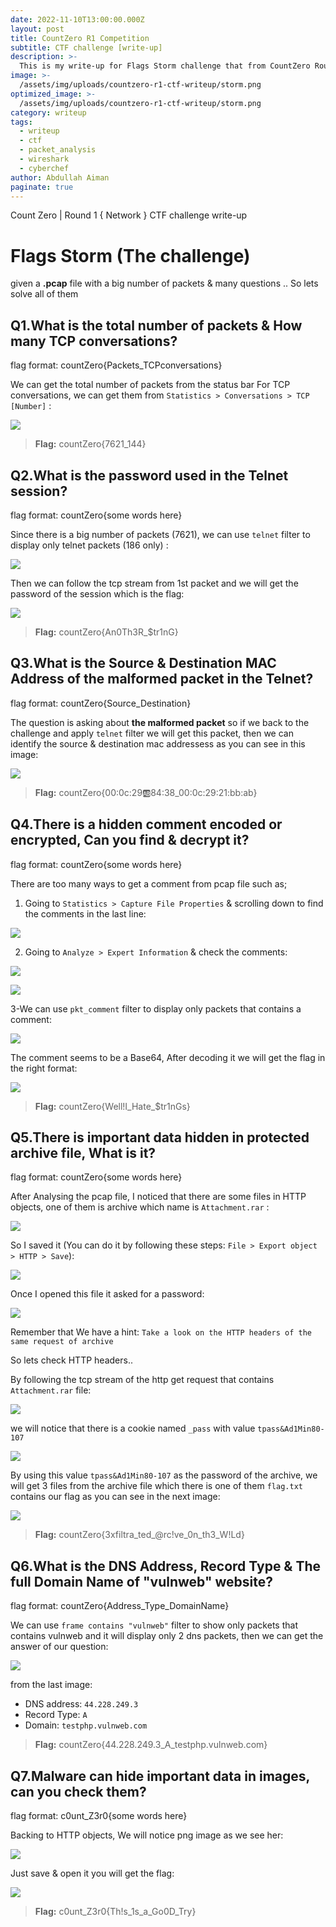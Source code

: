 ```yaml
---
date: 2022-11-10T13:00:00.000Z
layout: post
title: CountZero R1 Competition
subtitle: CTF challenge [write-up]
description: >-
  This is my write-up for Flags Storm challenge that from CountZero Round1 Final Competition
image: >-
  /assets/img/uploads/countzero-r1-ctf-writeup/storm.png
optimized_image: >-
  /assets/img/uploads/countzero-r1-ctf-writeup/storm.png
category: writeup
tags:
  - writeup
  - ctf
  - packet_analysis
  - wireshark
  - cyberchef
author: Abdullah Aiman
paginate: true
---
```

Count Zero | Round 1 { Network }
CTF challenge write-up

# Flags Storm (The challenge)

given a **.pcap** file with a big number of packets & many questions .. So lets solve all of them

## Q1.What is the total number of packets & How many TCP conversations?
flag format: countZero{Packets_TCPconversations}

We can get the total number of packets from the status bar
For TCP conversations, we can get them from `Statistics > Conversations > TCP [Number]` :

![](/assets/img/uploads/countzero-r1-ctf-writeup/1.png)

>**Flag:** countZero{7621_144}

## Q2.What is the password used in the Telnet session?
flag format: countZero{some words here}

Since there is a big number of packets (7621), we can use `telnet` filter to display only telnet packets (186 only) :

![](/assets/img/uploads/countzero-r1-ctf-writeup/2.png)

Then we can follow the tcp stream from 1st packet and we will get the password of the session which is the flag:

![](/assets/img/uploads/countzero-r1-ctf-writeup/3.png)

>**Flag:** countZero{An0Th3R_$tr1nG}

## Q3.What is the Source & Destination MAC Address of the malformed packet in the Telnet?
flag format: countZero{Source_Destination}

The question is asking about **the malformed packet** so if we back to the challenge and apply `telnet` filter we will get this packet, then we can identify the source & destination mac addressess as you can see in this image:

![](/assets/img/uploads/countzero-r1-ctf-writeup/4.png)

>**Flag:** countZero{00:0c:29:ab:84:38_00:0c:29:21:bb:ab}

## Q4.There is a hidden comment encoded or encrypted, Can you find & decrypt it?
flag format: countZero{some words here}

There are too many ways to get a comment from pcap file such as;

1. Going to `Statistics > Capture File Properties` & scrolling down to find the comments in the last line:

![](/assets/img/uploads/countzero-r1-ctf-writeup/5.png)

2. Going to `Analyze > Expert Information` & check the comments:

![](/assets/img/uploads/countzero-r1-ctf-writeup/6.png)

![](/assets/img/uploads/countzero-r1-ctf-writeup/7.png)

3-We can use `pkt_comment` filter to display only packets that contains a comment:

![](/assets/img/uploads/countzero-r1-ctf-writeup/8.png)

The comment seems to be a Base64, After decoding it we will get the flag in the right format:

![](/assets/img/uploads/countzero-r1-ctf-writeup/9.png)

>**Flag:** countZero{Well!I_Hate_$tr1nGs}

## Q5.There is important data hidden in protected archive file, What is it?
flag format: countZero{some words here}

After Analysing the pcap file, I noticed that there are some files in HTTP objects, one of them is archive which name is `Attachment.rar` :

![](/assets/img/uploads/countzero-r1-ctf-writeup/10.png)

So I saved it (You can do it by following these steps: `File > Export object > HTTP > Save`):

![](/assets/img/uploads/countzero-r1-ctf-writeup/11.png)

Once I opened this file it asked for a password:

![](/assets/img/uploads/countzero-r1-ctf-writeup/12.png)

Remember that We have a hint: `Take a look on the HTTP headers of the same request of archive`

So lets check HTTP headers..

By following the tcp stream of the http get request that contains `Attachment.rar` file:

![](/assets/img/uploads/countzero-r1-ctf-writeup/13.png)

we will notice that there is a cookie named `_pass` with value `tpass&Ad1Min80-107`

![](/assets/img/uploads/countzero-r1-ctf-writeup/14.png)

By using this value `tpass&Ad1Min80-107` as the password of the archive, we will get 3 files from the archive file which there is one of them `flag.txt` contains our flag as you can see in the next image:

![](/assets/img/uploads/countzero-r1-ctf-writeup/15.png)

>**Flag:** countZero{3xfiltra_ted_@rc!ve_0n_th3_W!Ld}

## Q6.What is the DNS Address, Record Type & The full Domain Name of "vulnweb" website?
flag format: countZero{Address_Type_DomainName}

We can use `frame contains "vulnweb"` filter to show only packets that contains vulnweb and it will display only 2 dns packets, then we can get the answer of our question:

![](/assets/img/uploads/countzero-r1-ctf-writeup/16.png)

from the last image:
- DNS address: `44.228.249.3`
- Record Type: `A`
- Domain: `testphp.vulnweb.com`

>**Flag:** countZero{44.228.249.3_A_testphp.vulnweb.com}

## Q7.Malware can hide important data in images, can you check them?
flag format: c0unt_Z3r0{some words here}

Backing to HTTP objects, We will notice png image as we see her:

![](/assets/img/uploads/countzero-r1-ctf-writeup/17.png)

Just save & open it you will get the flag:

![](/assets/img/uploads/countzero-r1-ctf-writeup/18.png)

>**Flag:** c0unt_Z3r0{Th!s_1s_a_Go0D_Try}
